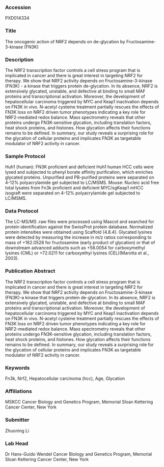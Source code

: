 ### Accession
PXD014334

### Title
The oncogenic action of NRF2 depends on de-glycation by Fructosamine-3-kinase (FN3K)

### Description
The NRF2 transcription factor controls a cell stress program that is implicated in cancer and there is great interest in targeting NRF2 for therapy. We show that NRF2 activity depends on Fructosamine-3-kinase (FN3K) - a kinase that triggers protein de-glycation. In its absence, NRF2 is extensively glycated, unstable, and defective at binding to small MAF proteins and transcriptional activation. Moreover, the development of hepatocellular carcinoma triggered by MYC and Keap1 inactivation depends on FN3K in vivo. N-acetyl cysteine treatment partially rescues the effects of FN3K loss on NRF2 driven tumor phenotypes indicating a key role for NRF2-mediated redox balance. Mass spectrometry reveals that other proteins undergo FN3K-sensitive glycation, including translation factors, heat shock proteins, and histones. How glycation affects their functions remains to be defined. In summary, our study reveals a surprising role for the glycation of cellular proteins and implicates FN3K as targetable modulator of NRF2 activity in cancer.

### Sample Protocol
Huh1 (human):  FN3K proficient and deficient Huh1 human HCC cells were lysed and subjected to phenyl borate affinity purification, which enriches glycated proteins.  Unpurified and PB-purified proteins were separated on 4-12% polyacrylamide gel subjected to LC/MSMS. Mouse:  Nucleic acid free total lysates from Fn3k proficient and deficient MYC/sgKeap1 mHCC  isograft were separated on 4-12% polyacrylamide gel subjected to LC/MSMS.

### Data Protocol
The LC-MS/MS .raw files were processed using Mascot and searched for protein identification against the SwissProt protein database. Normalized protein intensities were obtained using Scaffold (4.8.4). Glycated lysines were detected by measuring the increase in m/z ratios corresponding to mass of +162.0528 for fructosamine (early product of glycation) or that of downstream advanced adducts such as  +58.0054 for carboxymethyl lysines (CML) or +72.0211 for carboxyethyl lysines (CEL)(Marotta et al., 2003).

### Publication Abstract
The NRF2 transcription factor controls a cell stress program that is implicated in cancer and there is great interest in targeting NRF2 for therapy. We show that NRF2 activity depends on Fructosamine-3-kinase (FN3K)-a kinase that triggers protein de-glycation. In its absence, NRF2 is extensively glycated, unstable, and defective at binding to small MAF proteins and transcriptional activation. Moreover, the development of hepatocellular carcinoma triggered by MYC and Keap1 inactivation depends on FN3K in&#xa0;vivo. N-acetyl cysteine treatment partially rescues the effects of FN3K loss on NRF2 driven tumor phenotypes indicating a key role for NRF2-mediated redox balance. Mass spectrometry reveals that other proteins undergo FN3K-sensitive glycation, including translation factors, heat shock proteins, and histones. How glycation affects their functions remains to be defined. In summary, our study reveals a surprising role for the glycation of cellular proteins and implicates FN3K as targetable modulator of NRF2 activity in cancer.

### Keywords
Fn3k, Nrf2, Hepatocellular carcinoma (hcc), Age, Glycation

### Affiliations
MSKCC
Cancer Biology and Genetics Program, Memorial Sloan Kettering Cancer Center, New York

### Submitter
Zhuoning Li

### Lab Head
Dr Hans-Guido Wendel
Cancer Biology and Genetics Program, Memorial Sloan Kettering Cancer Center, New York


